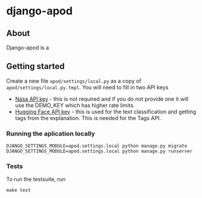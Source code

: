 # django-apod

## About

Django-apod is a 

## Getting started

Create a new file `apod/settings/local.py` as a copy of `apod/settings/local.py.tmpl`. You will need to fill in two API keys

* [Nasa API key](https://api.nasa.gov/#signUp) - this is not required and if you do not provide one it will use the DEMO_KEY which has higher rate limits.
* [Hugging Face API key](https://huggingface.co/docs/api-inference/quicktour#get-your-api-token) - this is used for the text classification and getting tags from the explanation. This is needed for the Tags API.

### Running the aplication locally

```
DJANGO_SETTINGS_MODULE=apod.settings.local python manage.py migrate
DJANGO_SETTINGS_MODULE=apod.settings.local python manage.py runserver
```

### Tests

To run the testsuite, run 
```
make test
```
